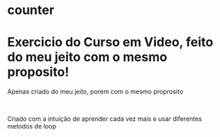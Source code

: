 # counter
<h1>Exercicio do Curso em Video, feito do meu jeito com o mesmo proposito!</h1>

<p>Apenas criado do meu jeito, porem com o mesmo proprosito</p> </br>
<p>Criado com a intuição de aprender cada vez mais e usar diferentes metodos de loop</p>
